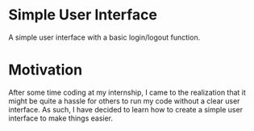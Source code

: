 # Simple User Interface
A simple user interface with a basic login/logout function.
# Motivation
After some time coding at my internship, I came to the realization that it might be quite a hassle for others to run my code without a clear user interface. As such, I have decided to learn how to create a simple user interface to make things easier.
